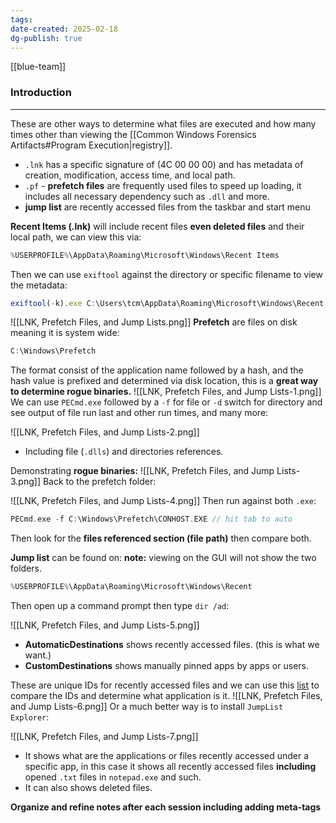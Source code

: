 ```yaml
---
tags: 
date-created: 2025-02-18
dg-publish: true
---
```

[[blue-team]]
### Introduction
---
These are other ways to determine what files are executed and how many times other than viewing the [[Common Windows Forensics Artifacts#Program Execution|registry]].

- `.lnk` has a specific signature of (4C 00 00 00) and has metadata of creation, modification, access time, and local path.
-  `.pf` - **prefetch files** are frequently used files to speed up loading, it includes all necessary dependency such as `.dll` and more.
- **jump list** are recently accessed files from the taskbar and start menu

**Recent Items (.lnk)** will include recent files **even deleted files** and their local path, we can view this via:

```C
%USERPROFILE%\AppData\Roaming\Microsoft\Windows\Recent Items
```

Then we can use `exiftool` against the directory or specific filename to view the metadata:

```Javascript
exiftool(-k).exe C:\Users\tcm\AppData\Roaming\Microsoft\Windows\Recent Items\DeleteMe
```

![[LNK, Prefetch Files, and Jump Lists.png]]
**Prefetch** are files on disk meaning it is system wide:
```C
C:\Windows\Prefetch
```

The format consist of the application name followed by a hash, and the hash value is prefixed and determined via disk location, this is a **great way to determine rogue binaries.**
![[LNK, Prefetch Files, and Jump Lists-1.png]]
We can use `PECmd.exe` followed by a `-f` for file or `-d` switch for directory and see output of file run last and other run times, and many more:

![[LNK, Prefetch Files, and Jump Lists-2.png]]
- Including file (`.dlls`) and directories references.

Demonstrating **rogue binaries:**
![[LNK, Prefetch Files, and Jump Lists-3.png]]
Back to the prefetch folder:

![[LNK, Prefetch Files, and Jump Lists-4.png]]
Then run against both `.exe`:
```C
PECmd.exe -f C:\Windows\Prefetch\CONHOST.EXE // hit tab to auto
```

Then look for the **files referenced section (file path)** then compare both.

**Jump list** can be found on:
**note:** viewing on the GUI will not show the two folders.
```C
%USERPROFILE%\AppData\Roaming\Microsoft\Windows\Recent
```

Then open up a command prompt then type `dir /ad`:

![[LNK, Prefetch Files, and Jump Lists-5.png]]
- **AutomaticDestinations** shows recently accessed files. (this is what we want.)
- **CustomDestinations** shows manually pinned apps by apps or users.

These are unique IDs for recently accessed files and we can use this [list]([https://github.com/EricZimmerman/JumpList/blob/master/JumpList/Resources/AppIDs.txt](https://github.com/EricZimmerman/JumpList/blob/master/JumpList/Resources/AppIDs.txt)) to compare the IDs and determine what application is it.
![[LNK, Prefetch Files, and Jump Lists-6.png]]
Or a much better way is to install `JumpList Explorer`:

![[LNK, Prefetch Files, and Jump Lists-7.png]]
- It shows what are the applications or files recently accessed under a specific app, in this case it shows all recently accessed files **including** opened `.txt` files in `notepad.exe` and such.
- It can also shows deleted files.


**Organize and refine notes after each session including adding meta-tags**

